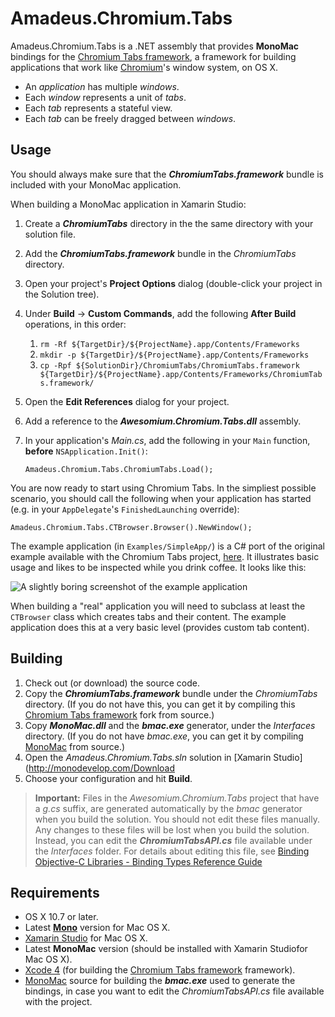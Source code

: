 # Amadeus.Chromium.Tabs

Amadeus.Chromium.Tabs is a .NET assembly that provides **MonoMac** bindings for the [Chromium Tabs framework](https://github.com/Perikles/chromium-tabs), a framework for building applications that work like [Chromium](http://www.chromium.org/)'s window system, on OS X.

- An *application* has multiple *windows*.
- Each *window* represents a unit of *tabs*.
- Each *tab* represents a stateful view.
- Each *tab* can be freely dragged between *windows*.

## Usage

You should always make sure that the **_ChromiumTabs.framework_** bundle is included with your MonoMac application.

When building a MonoMac application in Xamarin Studio:

1. Create a **_ChromiumTabs_** directory in the the same directory with your solution file.
2. Add the **_ChromiumTabs.framework_** bundle in the *ChromiumTabs* directory.
3. Open your project's **Project Options** dialog (double-click your project in the Solution tree).
4. Under **Build** -> **Custom Commands**, add the following **After Build** operations, in this order:
    1. `rm -Rf ${TargetDir}/${ProjectName}.app/Contents/Frameworks`
    2. `mkdir -p ${TargetDir}/${ProjectName}.app/Contents/Frameworks`
    3. `cp -Rpf ${SolutionDir}/ChromiumTabs/ChromiumTabs.framework ${TargetDir}/${ProjectName}.app/Contents/Frameworks/ChromiumTabs.framework/`
5. Open the **Edit References** dialog for your project.
6. Add a reference to the **_Awesomium.Chromium.Tabs.dll_** assembly.
7. In your application's *Main.cs*, add the following in your `Main` function, **before** `NSApplication.Init()`:

    `Amadeus.Chromium.Tabs.ChromiumTabs.Load();`

You are now ready to start using Chromium Tabs. In the simpliest possible scenario, you should call the following when your application has started (e.g. in your `AppDelegate`'s `FinishedLaunching` override):

    Amadeus.Chromium.Tabs.CTBrowser.Browser().NewWindow();
    
The example application (in `Examples/SimpleApp/`) is a C# port of the original example available with the Chromium Tabs project, [here](http://github.com/Perikles/chromium-tabs/tree/master/examples/simple-app). It illustrates basic usage and likes to be inspected while you drink coffee. It looks like this:

![A slightly boring screenshot of the example application](http://farm5.static.flickr.com/4082/4927836567_7b9f577af4_o.png)

When building a "real" application you will need to subclass at least the `CTBrowser` class which creates tabs and their content. The example application does this at a very basic level (provides custom tab content).

## Building

1. Check out (or download) the source code.
2. Copy the **_ChromiumTabs.framework_** bundle under the *ChromiumTabs* directory. (If you do not have this, you can get it by compiling this [Chromium Tabs framework](https://github.com/Perikles/chromium-tabs) fork from source.)
3. Copy **_MonoMac.dll_** and the **_bmac.exe_** generator, under the *Interfaces* directory. (If you do not have *bmac.exe*, you can get it by compiling [MonoMac](http://github.com/mono/monomac) from source.)
4. Open the *Amadeus.Chromium.Tabs.sln* solution in [Xamarin Studio](http://monodevelop.com/Download
5. Choose your configuration and hit **Build**.

> **Important:** Files in the *Awesomium.Chromium.Tabs* project that have a *g.cs* suffix, are generated automatically by the *bmac* generator when you build the solution. You should not edit these files manually. Any changes to these files will be lost when you build the solution. Instead, you can edit the **_ChromiumTabsAPI.cs_** file available under the *Interfaces* folder. For details about editing this file, see [Binding Objective-C Libraries - Binding Types Reference Guide](http://docs.xamarin.com/guides/ios/advanced_topics/binding_objective-c_libraries/binding_types_reference_guide)

## Requirements

* OS X 10.7 or later.
* Latest [**Mono**](http://www.go-mono.com/mono-downloads/download.html) version for Mac OS X.
* [Xamarin Studio](http://monodevelop.com/Download) for Mac OS X.
* Latest **MonoMac** version (should be installed with Xamarin Studiofor Mac OS X).
* [Xcode 4](http://developer.apple.com/tools/xcode/) (for building the [Chromium Tabs framework](https://github.com/Perikles/chromium-tabs) framework).
* [MonoMac](http://github.com/mono/monomac) source for building the **_bmac.exe_** used to generate the bindings, in case you want to edit the *ChromiumTabsAPI.cs* file available with the project.